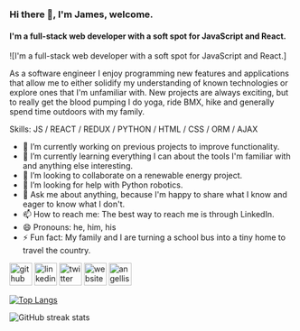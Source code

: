 ### Hi there 👋, I'm James, welcome.
#### I'm a full-stack web developer with a soft spot for JavaScript and React.
![I'm a full-stack web developer with a soft spot for JavaScript and React.]
<!-- (https://arturssmirnovs.github.io/github-profile-readme-generator/images/banner.png) -->

As a software engineer I enjoy programming new features and applications that allow me to either solidify my understanding of known technologies or explore ones that I'm unfamiliar with. New projects are always exciting, but to really get the blood pumping I do yoga, ride BMX, hike and generally spend time outdoors with my family.

Skills: JS / REACT / REDUX / PYTHON / HTML / CSS / ORM / AJAX

- 🔭 I’m currently working on previous projects to improve functionality. 
- 🌱 I’m currently learning everything I can about the tools I'm familiar with and anything else interesting. 
- 👯 I’m looking to collaborate on a renewable energy project. 
- 🤔 I’m looking for help with Python robotics. 
- 💬 Ask me about anything, because I'm happy to share what I know and eager to know what I don't. 
- 📫 How to reach me: The best way to reach me is through LinkedIn. 
- 😄 Pronouns: he, him, his 
- ⚡ Fun fact: My family and I are turning a school bus into a tiny home to travel the country. 


[<img src='https://cdn.jsdelivr.net/npm/simple-icons@3.0.1/icons/github.svg' alt='github' height='40'>](https://github.com/jdaniel01)  [<img src='https://cdn.jsdelivr.net/npm/simple-icons@3.0.1/icons/linkedin.svg' alt='linkedin' height='40'>](https://www.linkedin.com/in/james-daniel-jr-403178189/)  [<img src='https://cdn.jsdelivr.net/npm/simple-icons@3.0.1/icons/twitter.svg' alt='twitter' height='40'>](https://twitter.com/@MeetJamesJr)  [<img src='https://cdn.jsdelivr.net/npm/simple-icons@3.0.1/icons/icloud.svg' alt='website' height='40'>](https://jdaniel01.github.io)  [<img src='https://cdn.jsdelivr.net/npm/simple-icons@3.0.1/icons/angellist.svg' alt='angellist' height='40'>](https://angel.co/u/james-daniel-23)  

[![Top Langs](https://github-readme-stats.vercel.app/api/top-langs/?username=jdaniel01)](https://github.com/anuraghazra/github-readme-stats)

![GitHub streak stats](https://github-readme-streak-stats.herokuapp.com/?user=jdaniel01)  

